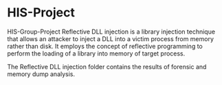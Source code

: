 # HIS-Project
HIS-Group-Project
Reflective DLL injection is a library injection technique that allows an attacker to inject a DLL into a victim process from memory rather than disk. It employs the concept of reflective programming to perform the loading of a library into memory of target process. 

The Reflective DLL injection folder contains the results of forensic and memory dump analysis. 

